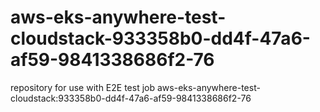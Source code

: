 # aws-eks-anywhere-test-cloudstack-933358b0-dd4f-47a6-af59-9841338686f2-76
repository for use with E2E test job aws-eks-anywhere-test-cloudstack:933358b0-dd4f-47a6-af59-9841338686f2-76
